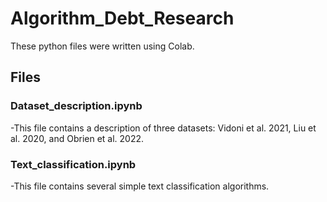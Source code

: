 # Algorithm_Debt_Research

These python files were written using Colab.

## Files
### Dataset_description.ipynb
-This file contains a description of three datasets: Vidoni et al. 2021, Liu et al. 2020, and Obrien et al.  2022.



### Text_classification.ipynb
-This file contains several simple text classification algorithms.

